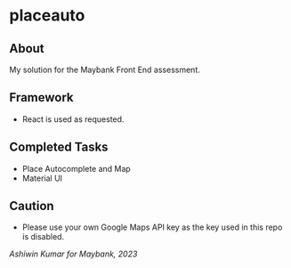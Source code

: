 # placeauto

## About
My solution for the Maybank Front End assessment.

## Framework
* React is used as requested.

## Completed Tasks
* Place Autocomplete and Map
* Material UI

## Caution
* Please use your own Google Maps API key as the key used in this repo is disabled.

*Ashiwin Kumar for Maybank, 2023*
